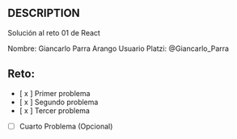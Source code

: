 ## DESCRIPTION

Solución al reto 01 de React

Nombre: Giancarlo Parra Arango
Usuario Platzi: @Giancarlo_Parra

## Reto:
  - [ x ] Primer problema
  - [ x ] Segundo problema
  - [ x ] Tercer problema
  - [ ] Cuarto Problema (Opcional)